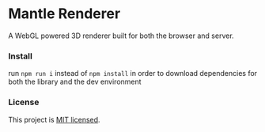 # Mantle Renderer
A WebGL powered 3D renderer built for both the browser and server.

### Install

run `npm run i` instead of `npm install` in order to download dependencies for both the library and the dev environment

### License
This project is [MIT licensed](./LICENSE).